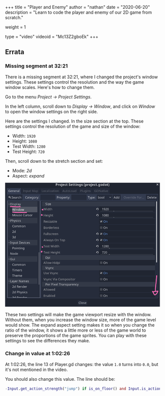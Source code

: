 +++
title = "Player and Enemy"
author = "nathan"
date = "2020-06-20"
description = "Learn to code the player and enemy of our 2D game from scratch."

weight = 1

type = "video"
videoid = "Mc13Z2gboEk"
+++

## Errata

### Missing segment at 32:21

There is a missing segment at 32:21, where I changed the project's window settings. These settings control the resolution and the way the game window scales. Here's how to change them.

Go to the menu _Project -> Project Settings_.

In the left column, scroll down to _Display -> Window_, and click on _Window_ to open the window settings on the right side.

Here are the settings I changed. In the size section at the top. These settings control the resolution of the game and size of the window:

- Width: `1920`
- Height: `1080`
- Test Width: `1280`
- Test Height: `720`

Then, scroll down to the stretch section and set:

- Mode: _2d_
- Aspect: _expand_

![Showing the project's window settings](errata-display.png)


These two settings will make the game viewport resize with the window. Without them, when you increase the window size, more of the game level would show. The expand aspect setting makes it so when you change the ratio of the window, it shows a little more or less of the game world to preserve the proportions of the game sprites. You can play with these settings to see the differences they make.

### Change in value at 1:02:26

At 1:02:26, the line 13 of Player.gd changes: the value `1.0` turns into `0.0`, but it's not mentioned in the video.

You should also change this value. The line should be:

```gd
-Input.get_action_strength("jump") if is_on_floor() and Input.is_action_just_pressed("jump") else 0.0
```
